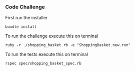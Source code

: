 ### Code Challenge

First run the installer

`bundle install`

To run the challenge execute this on terminal

`ruby -r ./shopping_basket.rb -e "ShoppingBasket.new.run"`

To run the tests execute this on terminal

`rspec spec/shopping_basket_spec.rb`
